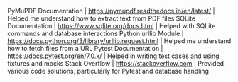 PyMuPDF Documentation | https://pymupdf.readthedocs.io/en/latest/ | Helped me understand how to extract text from PDF files
SQLite Documentation | https://www.sqlite.org/docs.html | Helped with SQLite commands and database interactions
Python urllib Module | https://docs.python.org/3/library/urllib.request.html | Helped me understand how to fetch files from a URL
Pytest Documentation | https://docs.pytest.org/en/7.0.x/ | Helped in writing test cases and using fixtures and mocks
Stack Overflow | https://stackoverflow.com | Provided various code solutions, particularly for Pytest and database handling
